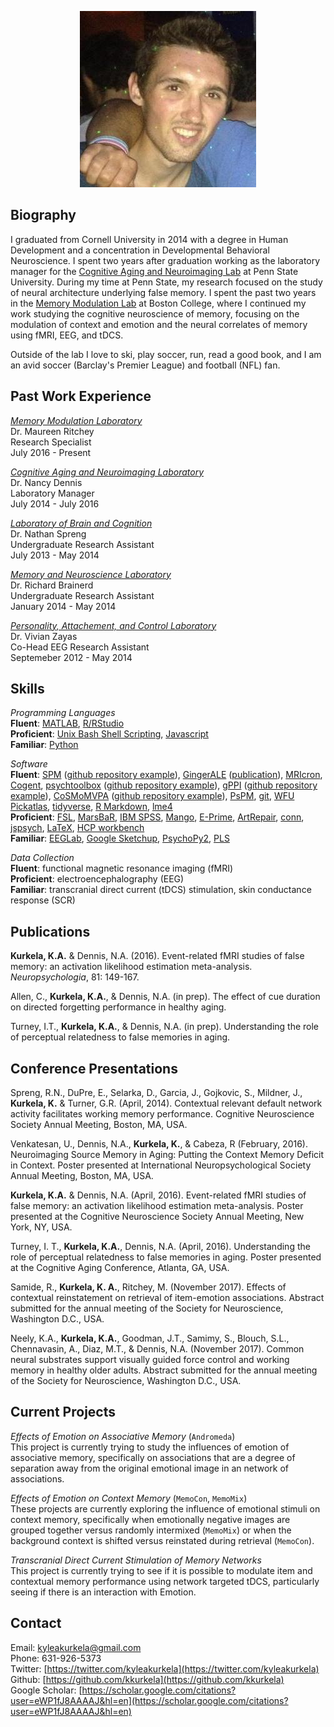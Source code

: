 <p align="center">
  <img src="kkurkela.jpeg" alt="Headshot"/>
</p>

## Biography

I graduated from Cornell University in 2014 with a degree in Human Development and a concentration in Developmental Behavioral Neuroscience. I spent two years after graduation working as the laboratory manager for the [Cognitive Aging and Neuroimaging Lab](http://canlab.la.psu.edu/) at Penn State University. During my time at Penn State, my research focused on the study of neural architecture underlying false memory. I spent the past two years in the [Memory Modulation Lab](http://www.thememolab.org/) at Boston College, where I continued my work studying the cognitive neuroscience of memory, focusing on the modulation of context and emotion and the neural correlates of memory using fMRI, EEG, and tDCS.

Outside of the lab I love to ski, play soccer, run, read a good book, and I am an avid soccer (Barclay's Premier League) and football (NFL) fan.

## Past Work Experience

[_Memory Modulation Laboratory_](http://www.thememolab.org/)  
Dr. Maureen Ritchey  
Research Specialist  
July 2016 - Present  

[_Cognitive Aging and Neuroimaging Laboratory_](http://canlab.la.psu.edu/)  
Dr. Nancy Dennis  
Laboratory Manager  
July 2014 - July 2016  

[_Laboratory of Brain and Cognition_](http://lbc.human.cornell.edu/Home.html)  
Dr. Nathan Spreng  
Undergraduate Research Assistant  
July 2013 - May 2014  

[_Memory and Neuroscience Laboratory_](https://www.human.cornell.edu/hd/research/labs/memorylab/home)  
Dr. Richard Brainerd  
Undergraduate Research Assistant  
January 2014 - May 2014  

[_Personality, Attachement, and Control Laboratory_](http://people.psych.cornell.edu/~pac_lab/)  
Dr. Vivian Zayas  
Co-Head EEG Research Assistant  
Septemeber 2012 - May 2014  

## Skills

_Programming Languages_  
**Fluent**: [MATLAB](https://www.mathworks.com/products/matlab.html), [R/RStudio](https://www.r-project.org/about.html)  
**Proficient**: [Unix Bash Shell Scripting](https://en.wikipedia.org/wiki/Bash_(Unix_shell)), [Javascript](https://www.javascript.com/)  
**Familiar**: [Python](https://www.python.org/)  

_Software_  
**Fluent**: [SPM](http://www.fil.ion.ucl.ac.uk/spm/) ([github repository example](https://github.com/kkurkela/KyleSPMToolbox)), [GingerALE](http://brainmap.org/ale/) ([publication](http://www.sciencedirect.com/science/article/pii/S0028393215302463)), [MRIcron](http://people.cas.sc.edu/rorden/mricron/index.html), [Cogent](http://www.vislab.ucl.ac.uk/cogent_2000.php), [psychtoolbox](http://psychtoolbox.org/) ([github repository example](https://github.com/kkurkela/ICEE)), [gPPI](https://www.nitrc.org/projects/gppi) ([github repository example](https://github.com/kkurkela/KyleSPMToolbox/tree/master/gPPI)), [CoSMoMVPA](http://www.cosmomvpa.org/) ([github repository example](https://github.com/kkurkela/FAME-RSA-mean)), [PsPM](http://pspm.sourceforge.net/support/), [git](https://git-scm.com/), [WFU Pickatlas](http://fmri.wfubmc.edu/software/pickatlas), [tidyverse](https://www.tidyverse.org/), [R Markdown](http://rmarkdown.rstudio.com/), [lme4](https://github.com/lme4/lme4)  
**Proficient**: [FSL](https://fsl.fmrib.ox.ac.uk/fsl/fslwiki), [MarsBaR](http://marsbar.sourceforge.net/), [IBM SPSS](https://www.ibm.com/products/spss-statistics), [Mango](http://ric.uthscsa.edu/mango/), [E-Prime](https://pstnet.com/products/e-prime/), [ArtRepair](http://cibsr.stanford.edu/tools/human-brain-project/artrepair-software.html), [conn](https://www.nitrc.org/projects/conn), [jspsych](http://www.jspsych.org/), [LaTeX](https://www.latex-project.org/), [HCP workbench](https://www.humanconnectome.org/software/connectome-workbench)  
**Familiar**: [EEGLab](https://sccn.ucsd.edu/eeglab/index.php), [Google Sketchup](https://www.sketchup.com/), [PsychoPy2](http://www.psychopy.org/), [PLS](http://pls.rotman-baycrest.on.ca/UserGuide.htm)  

_Data Collection_  
**Fluent**: functional magnetic resonance imaging (fMRI)  
**Proficient**: electroencephalography (EEG)   
**Familiar**: transcranial direct current (tDCS) stimulation,  skin conductance response (SCR)  

## Publications

**Kurkela, K.A.** & Dennis, N.A. (2016). Event-related fMRI studies of false memory: an activation likelihood estimation meta-analysis. _Neuropsychologia_, 81: 149-167.  

Allen, C., **Kurkela, K.A.**, & Dennis, N.A. (in prep). The effect of cue duration on directed forgetting performance in healthy aging.  

Turney, I.T., **Kurkela, K.A.**, & Dennis, N.A. (in prep). Understanding the role of perceptual relatedness to false
memories in aging.  

## Conference Presentations

Spreng, R.N., DuPre, E., Selarka, D., Garcia, J., Gojkovic, S., Mildner, J., **Kurkela, K.** & Turner, G.R. (April, 2014). Contextual relevant default network activity facilitates working memory performance. Cognitive Neuroscience Society Annual Meeting, Boston, MA, USA.  

Venkatesan, U., Dennis, N.A., **Kurkela, K.**, & Cabeza, R (February, 2016). Neuroimaging Source Memory in
Aging: Putting the Context Memory Deficit in Context. Poster presented at International Neuropsychological Society Annual Meeting, Boston, MA, USA.  

**Kurkela, K.A.** & Dennis, N.A. (April, 2016). Event-related fMRI studies of false memory: an activation likelihood estimation meta-analysis. Poster presented at the Cognitive Neuroscience Society Annual Meeting, New York, NY, USA.  

Turney, I. T., **Kurkela, K.A.**, Dennis, N.A. (April, 2016). Understanding the role of perceptual relatedness to false memories in aging. Poster presented at  the Cognitive Aging Conference, Atlanta, GA, USA.  

Samide, R., **Kurkela, K. A.**, Ritchey, M. (November 2017). Effects of contextual reinstatement on retrieval of item-emotion associations. Abstract submitted for the annual meeting of the Society for Neuroscience, Washington D.C., USA.  

Neely, K.A., **Kurkela, K.A.**, Goodman, J.T., Samimy, S., Blouch, S.L., Chennavasin, A., Diaz, M.T., & Dennis, N.A. (November 2017). Common neural substrates support visually guided force control and working memory in healthy older adults. Abstract submitted for the annual meeting of the Society for Neuroscience, Washington D.C., USA.  

## Current Projects

_Effects of Emotion on Associative Memory_ (`Andromeda`)  
This project is currently trying to study the influences of emotion of associative memory, specifically on associations that are a degree of separation away from the original emotional image in an network of associations.  

_Effects of Emotion on Context Memory_ (`MemoCon`, `MemoMix`)  
These projects are currently exploring the influence of emotional stimuli on context memory, specifically when emotionally negative images are grouped together versus randomly intermixed (`MemoMix`) or when the background context is shifted versus reinstated during retrieval (`MemoCon`).  

_Transcranial Direct Current Stimulation of Memory Networks_  
This project is currently trying to see if it is possible to modulate item and contextual memory performance using network targeted tDCS, particularly seeing if there is an interaction with Emotion.  

## Contact

Email: [kyleakurkela@gmail.com](mailto:kyleakurkela@gmail.com)  
Phone: 631-926-5373  
Twitter: [https://twitter.com/kyleakurkela](https://twitter.com/kyleakurkela)  
Github: [https://github.com/kkurkela](https://github.com/kkurkela)  
Google Scholar: [https://scholar.google.com/citations?user=eWP1fJ8AAAAJ&hl=en](https://scholar.google.com/citations?user=eWP1fJ8AAAAJ&hl=en)  

